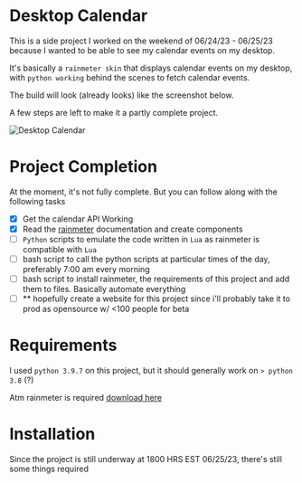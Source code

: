 # Desktop Calendar

This is a side project I worked on the weekend of 06/24/23 - 06/25/23 because I wanted to be able to see my calendar events on my desktop.

It's basically a `rainmeter skin` that displays calendar events on my desktop, with `python working` behind the scenes to fetch calendar events.

The build will look (already looks) like the screenshot below.

A few steps are left to make it a partly complete project. 

![Desktop Calendar](https://github.com/leonkoech/dsktp-calendar/assets/39020723/0ac20a1d-47de-4e8d-b35e-6a2291333d46)

# Project Completion

At the moment, it's not fully complete. But you can follow along with the following tasks 

- [x] Get the calendar API Working
- [x] Read the [rainmeter](https://docs.rainmeter.net/) documentation and create components 
- [ ] `Python` scripts to emulate the code written in `Lua` as rainmeter is compatible with `Lua`
- [ ] bash script to call the python scripts at particular times of the day, preferably 7:00 am every morning
- [ ] bash script to install rainmeter, the requirements of this project and add them to files. Basically automate everything
- [ ] ** hopefully create a website for this project since i'll probably take it to prod as opensource w/ <100 people for beta

# Requirements
I used `python 3.9.7` on this project, but it should generally work on `> python 3.8` (?)

Atm rainmeter is required [download here](https://docs.rainmeter.net/manual/installing-rainmeter/)

# Installation
Since the project is still underway at 1800 HRS EST 06/25/23, there's still some things required 
